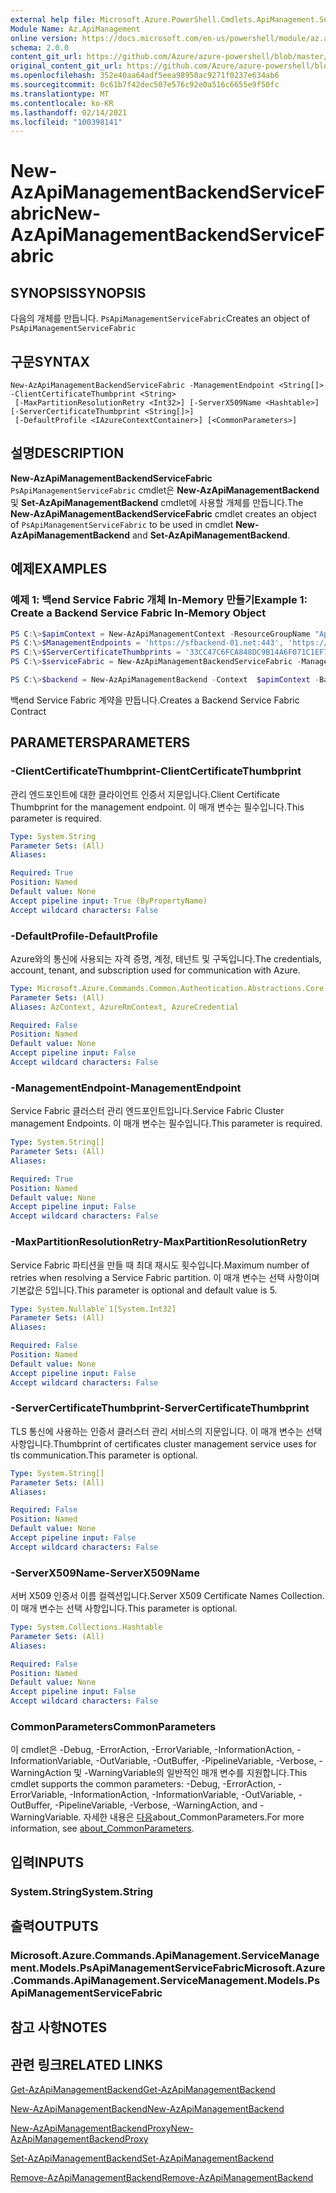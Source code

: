 ```yaml
---
external help file: Microsoft.Azure.PowerShell.Cmdlets.ApiManagement.ServiceManagement.dll-Help.xml
Module Name: Az.ApiManagement
online version: https://docs.microsoft.com/en-us/powershell/module/az.apimanagement/new-azapimanagementbackendservicefabric
schema: 2.0.0
content_git_url: https://github.com/Azure/azure-powershell/blob/master/src/ApiManagement/ApiManagement/help/New-AzApiManagementBackendServiceFabric.md
original_content_git_url: https://github.com/Azure/azure-powershell/blob/master/src/ApiManagement/ApiManagement/help/New-AzApiManagementBackendServiceFabric.md
ms.openlocfilehash: 352e40aa64adf5eea98950ac9271f0237e634ab6
ms.sourcegitcommit: 0c61b7f42dec507e576c92e0a516c6655e9f50fc
ms.translationtype: MT
ms.contentlocale: ko-KR
ms.lasthandoff: 02/14/2021
ms.locfileid: "100398141"
---
```

# <span data-ttu-id="9f317-101">New-AzApiManagementBackendServiceFabric</span><span class="sxs-lookup"><span data-stu-id="9f317-101">New-AzApiManagementBackendServiceFabric</span></span>

## <span data-ttu-id="9f317-102">SYNOPSIS</span><span class="sxs-lookup"><span data-stu-id="9f317-102">SYNOPSIS</span></span>
<span data-ttu-id="9f317-103">다음의 개체를 만듭니다. `PsApiManagementServiceFabric`</span><span class="sxs-lookup"><span data-stu-id="9f317-103">Creates an object of `PsApiManagementServiceFabric`</span></span>

## <span data-ttu-id="9f317-104">구문</span><span class="sxs-lookup"><span data-stu-id="9f317-104">SYNTAX</span></span>

```
New-AzApiManagementBackendServiceFabric -ManagementEndpoint <String[]> -ClientCertificateThumbprint <String>
 [-MaxPartitionResolutionRetry <Int32>] [-ServerX509Name <Hashtable>] [-ServerCertificateThumbprint <String[]>]
 [-DefaultProfile <IAzureContextContainer>] [<CommonParameters>]
```

## <span data-ttu-id="9f317-105">설명</span><span class="sxs-lookup"><span data-stu-id="9f317-105">DESCRIPTION</span></span>

<span data-ttu-id="9f317-106">**New-AzApiManagementBackendServiceFabric** `PsApiManagementServiceFabric` cmdlet은 **New-AzApiManagementBackend** 및 **Set-AzApiManagementBackend** cmdlet에 사용할 개체를 만듭니다.</span><span class="sxs-lookup"><span data-stu-id="9f317-106">The **New-AzApiManagementBackendServiceFabric** cmdlet creates an object of `PsApiManagementServiceFabric` to be used in cmdlet **New-AzApiManagementBackend** and **Set-AzApiManagementBackend**.</span></span>

## <span data-ttu-id="9f317-107">예제</span><span class="sxs-lookup"><span data-stu-id="9f317-107">EXAMPLES</span></span>

### <span data-ttu-id="9f317-108">예제 1: 백end Service Fabric 개체 In-Memory 만들기</span><span class="sxs-lookup"><span data-stu-id="9f317-108">Example 1: Create a Backend Service Fabric In-Memory Object</span></span>
```powershell
PS C:\>$apimContext = New-AzApiManagementContext -ResourceGroupName "Api-Default-WestUS" -ServiceName "contoso"
PS C:\>$ManagementEndpoints = 'https://sfbackend-01.net:443', 'https://sfbackend-02.net:443'
PS C:\>$ServerCertificateThumbprints = '33CC47C6FCA848DC9B14A6F071C1EF7C'
PS C:\>$serviceFabric = New-AzApiManagementBackendServiceFabric -ManagementEndpoint  $ManagementEndpoints -ClientCertificateThumbprint "33CC47C6FCA848DC9B14A6F071C1EF7C" -ServerX509Name @{"CN=foobar.net" = @('33CC47C6FCA848DC9B14A6F071C1EF7C'); } -ServerCertificateThumbprint $ServerCertificateThumbprints

PS C:\>$backend = New-AzApiManagementBackend -Context  $apimContext -BackendId 123 -Url 'https://contoso.com/awesomeapi' -Protocol http -ServiceFabricCluster $serviceFabric -Description "service fabric backend" -PassThru
```

<span data-ttu-id="9f317-109">백end Service Fabric 계약을 만듭니다.</span><span class="sxs-lookup"><span data-stu-id="9f317-109">Creates a Backend Service Fabric Contract</span></span>

## <span data-ttu-id="9f317-110">PARAMETERS</span><span class="sxs-lookup"><span data-stu-id="9f317-110">PARAMETERS</span></span>

### <span data-ttu-id="9f317-111">-ClientCertificateThumbprint</span><span class="sxs-lookup"><span data-stu-id="9f317-111">-ClientCertificateThumbprint</span></span>
<span data-ttu-id="9f317-112">관리 엔드포인트에 대한 클라이언트 인증서 지문입니다.</span><span class="sxs-lookup"><span data-stu-id="9f317-112">Client Certificate Thumbprint for the management endpoint.</span></span>
<span data-ttu-id="9f317-113">이 매개 변수는 필수입니다.</span><span class="sxs-lookup"><span data-stu-id="9f317-113">This parameter is required.</span></span>

```yaml
Type: System.String
Parameter Sets: (All)
Aliases:

Required: True
Position: Named
Default value: None
Accept pipeline input: True (ByPropertyName)
Accept wildcard characters: False
```

### <span data-ttu-id="9f317-114">-DefaultProfile</span><span class="sxs-lookup"><span data-stu-id="9f317-114">-DefaultProfile</span></span>
<span data-ttu-id="9f317-115">Azure와의 통신에 사용되는 자격 증명, 계정, 테넌트 및 구독입니다.</span><span class="sxs-lookup"><span data-stu-id="9f317-115">The credentials, account, tenant, and subscription used for communication with Azure.</span></span>

```yaml
Type: Microsoft.Azure.Commands.Common.Authentication.Abstractions.Core.IAzureContextContainer
Parameter Sets: (All)
Aliases: AzContext, AzureRmContext, AzureCredential

Required: False
Position: Named
Default value: None
Accept pipeline input: False
Accept wildcard characters: False
```

### <span data-ttu-id="9f317-116">-ManagementEndpoint</span><span class="sxs-lookup"><span data-stu-id="9f317-116">-ManagementEndpoint</span></span>
<span data-ttu-id="9f317-117">Service Fabric 클러스터 관리 엔드포인트입니다.</span><span class="sxs-lookup"><span data-stu-id="9f317-117">Service Fabric Cluster management Endpoints.</span></span>
<span data-ttu-id="9f317-118">이 매개 변수는 필수입니다.</span><span class="sxs-lookup"><span data-stu-id="9f317-118">This parameter is required.</span></span>

```yaml
Type: System.String[]
Parameter Sets: (All)
Aliases:

Required: True
Position: Named
Default value: None
Accept pipeline input: False
Accept wildcard characters: False
```

### <span data-ttu-id="9f317-119">-MaxPartitionResolutionRetry</span><span class="sxs-lookup"><span data-stu-id="9f317-119">-MaxPartitionResolutionRetry</span></span>
<span data-ttu-id="9f317-120">Service Fabric 파티션을 만들 때 최대 재시도 횟수입니다.</span><span class="sxs-lookup"><span data-stu-id="9f317-120">Maximum number of retries when resolving a Service Fabric partition.</span></span>
<span data-ttu-id="9f317-121">이 매개 변수는 선택 사항이며 기본값은 5입니다.</span><span class="sxs-lookup"><span data-stu-id="9f317-121">This parameter is optional and default value is 5.</span></span>

```yaml
Type: System.Nullable`1[System.Int32]
Parameter Sets: (All)
Aliases:

Required: False
Position: Named
Default value: None
Accept pipeline input: False
Accept wildcard characters: False
```

### <span data-ttu-id="9f317-122">-ServerCertificateThumbprint</span><span class="sxs-lookup"><span data-stu-id="9f317-122">-ServerCertificateThumbprint</span></span>
<span data-ttu-id="9f317-123">TLS 통신에 사용하는 인증서 클러스터 관리 서비스의 지문입니다. 이 매개 변수는 선택 사항입니다.</span><span class="sxs-lookup"><span data-stu-id="9f317-123">Thumbprint of certificates cluster management service uses for tls communication.This parameter is optional.</span></span>

```yaml
Type: System.String[]
Parameter Sets: (All)
Aliases:

Required: False
Position: Named
Default value: None
Accept pipeline input: False
Accept wildcard characters: False
```

### <span data-ttu-id="9f317-124">-ServerX509Name</span><span class="sxs-lookup"><span data-stu-id="9f317-124">-ServerX509Name</span></span>
<span data-ttu-id="9f317-125">서버 X509 인증서 이름 컬렉션입니다.</span><span class="sxs-lookup"><span data-stu-id="9f317-125">Server X509 Certificate Names Collection.</span></span>
<span data-ttu-id="9f317-126">이 매개 변수는 선택 사항입니다.</span><span class="sxs-lookup"><span data-stu-id="9f317-126">This parameter is optional.</span></span>

```yaml
Type: System.Collections.Hashtable
Parameter Sets: (All)
Aliases:

Required: False
Position: Named
Default value: None
Accept pipeline input: False
Accept wildcard characters: False
```

### <span data-ttu-id="9f317-127">CommonParameters</span><span class="sxs-lookup"><span data-stu-id="9f317-127">CommonParameters</span></span>
<span data-ttu-id="9f317-128">이 cmdlet은 -Debug, -ErrorAction, -ErrorVariable, -InformationAction, -InformationVariable, -OutVariable, -OutBuffer, -PipelineVariable, -Verbose, -WarningAction 및 -WarningVariable의 일반적인 매개 변수를 지원합니다.</span><span class="sxs-lookup"><span data-stu-id="9f317-128">This cmdlet supports the common parameters: -Debug, -ErrorAction, -ErrorVariable, -InformationAction, -InformationVariable, -OutVariable, -OutBuffer, -PipelineVariable, -Verbose, -WarningAction, and -WarningVariable.</span></span> <span data-ttu-id="9f317-129">자세한 내용은 [다음](http://go.microsoft.com/fwlink/?LinkID=113216)about_CommonParameters.</span><span class="sxs-lookup"><span data-stu-id="9f317-129">For more information, see [about_CommonParameters](http://go.microsoft.com/fwlink/?LinkID=113216).</span></span>

## <span data-ttu-id="9f317-130">입력</span><span class="sxs-lookup"><span data-stu-id="9f317-130">INPUTS</span></span>

### <span data-ttu-id="9f317-131">System.String</span><span class="sxs-lookup"><span data-stu-id="9f317-131">System.String</span></span>

## <span data-ttu-id="9f317-132">출력</span><span class="sxs-lookup"><span data-stu-id="9f317-132">OUTPUTS</span></span>

### <span data-ttu-id="9f317-133">Microsoft.Azure.Commands.ApiManagement.ServiceManagement.Models.PsApiManagementServiceFabric</span><span class="sxs-lookup"><span data-stu-id="9f317-133">Microsoft.Azure.Commands.ApiManagement.ServiceManagement.Models.PsApiManagementServiceFabric</span></span>

## <span data-ttu-id="9f317-134">참고 사항</span><span class="sxs-lookup"><span data-stu-id="9f317-134">NOTES</span></span>

## <span data-ttu-id="9f317-135">관련 링크</span><span class="sxs-lookup"><span data-stu-id="9f317-135">RELATED LINKS</span></span>

[<span data-ttu-id="9f317-136">Get-AzApiManagementBackend</span><span class="sxs-lookup"><span data-stu-id="9f317-136">Get-AzApiManagementBackend</span></span>](./Get-AzApiManagementBackend.md)

[<span data-ttu-id="9f317-137">New-AzApiManagementBackend</span><span class="sxs-lookup"><span data-stu-id="9f317-137">New-AzApiManagementBackend</span></span>](./New-AzApiManagementBackend.md)

[<span data-ttu-id="9f317-138">New-AzApiManagementBackendProxy</span><span class="sxs-lookup"><span data-stu-id="9f317-138">New-AzApiManagementBackendProxy</span></span>](./New-AzApiManagementBackendProxy.md)

[<span data-ttu-id="9f317-139">Set-AzApiManagementBackend</span><span class="sxs-lookup"><span data-stu-id="9f317-139">Set-AzApiManagementBackend</span></span>](./Set-AzApiManagementBackend.md)

[<span data-ttu-id="9f317-140">Remove-AzApiManagementBackend</span><span class="sxs-lookup"><span data-stu-id="9f317-140">Remove-AzApiManagementBackend</span></span>](./Remove-AzApiManagementBackend.md)
